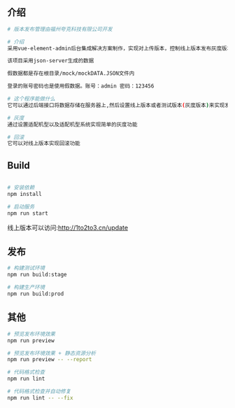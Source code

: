 ## 介绍
```bash
# 版本发布管理由福州夸克科技有限公司开发

# 介绍
采用vue-element-admin后台集成解决方案制作，实现对上传版本，控制线上版本发布灰度版本以及对版本的回滚 可视化操作

该项目采用json-server生成的数据

假数据都是存在根目录/mock/mockDATA.JSON文件内

登录的账号密码也是使用假数据。账号：admin 密码：123456

# 这个程序能做什么
它可以通过后端接口将数据存储在服务器上,然后设置线上版本或者测试版本(灰度版本)来实现发布

# 灰度
通过设置适配机型以及适配机型系统实现简单的灰度功能

# 回滚
它可以对线上版本实现回滚功能

```
## Build
```bash

# 安装依赖
npm install

# 启动服务
npm run start
```

线上版本可以访问:http://1to2to3.cn/update

## 发布

```bash
# 构建测试环境
npm run build:stage

# 构建生产环境
npm run build:prod
```

## 其他

```bash
# 预览发布环境效果
npm run preview

# 预览发布环境效果 + 静态资源分析
npm run preview -- --report

# 代码格式检查
npm run lint

# 代码格式检查并自动修复
npm run lint -- --fix
```